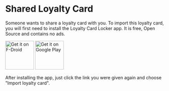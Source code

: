 # Shared Loyalty Card

Someone wants to share a loyalty card with you. To import this loyalty card, you will first need to install the Loyalty Card Locker app. It is free, Open Source and contains no ads.

<a href="https://f-droid.org/repository/browse/?fdid=protect.card_locker" target="_blank">
<img src="https://f-droid.org/badge/get-it-on.png" alt="Get it on F-Droid" height="90"/></a>
<a href="https://play.google.com/store/apps/details?id=protect.card_locker" target="_blank">
<img src="https://play.google.com/intl/en_us/badges/images/generic/en-play-badge.png" alt="Get it on Google Play" height="90"/></a>

After installing the app, just click the link you were given again and choose "Import loyalty card".
